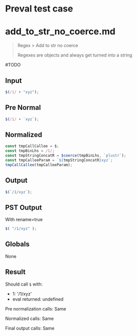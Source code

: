 # Preval test case

# add_to_str_no_coerce.md

> Regex > Add to str no coerce
>
> Regexes are objects and always get turned into a string

#TODO

## Input

`````js filename=intro
$(/1/ + "xyz");
`````

## Pre Normal


`````js filename=intro
$(/1/ + `xyz`);
`````

## Normalized


`````js filename=intro
const tmpCallCallee = $;
const tmpBinLhs = /1/;
const tmpStringConcatR = $coerce(tmpBinLhs, `plustr`);
const tmpCalleeParam = `${tmpStringConcatR}xyz`;
tmpCallCallee(tmpCalleeParam);
`````

## Output


`````js filename=intro
$(`/1/xyz`);
`````

## PST Output

With rename=true

`````js filename=intro
$( "/1/xyz" );
`````

## Globals

None

## Result

Should call `$` with:
 - 1: '/1/xyz'
 - eval returned: undefined

Pre normalization calls: Same

Normalized calls: Same

Final output calls: Same
